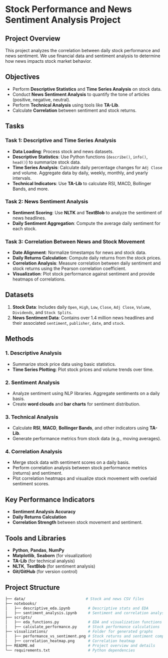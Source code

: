 # **Stock Performance and News Sentiment Analysis Project**

## **Project Overview**
This project analyzes the correlation between daily stock performance and news sentiment. We use financial data and sentiment analysis to determine how news impacts stock market behavior.

## **Objectives**
- Perform **Descriptive Statistics** and **Time Series Analysis** on stock data.
- Conduct **News Sentiment Analysis** to quantify the tone of articles (positive, negative, neutral).
- Perform **Technical Analysis** using tools like **TA-Lib**.
- Calculate **Correlation** between sentiment and stock returns.

## **Tasks**

### **Task 1: Descriptive and Time Series Analysis**
- **Data Loading**: Process stock and news datasets.
- **Descriptive Statistics**: Use Python functions (`describe()`, `info()`, `head()`) to summarize stock data.
- **Time Series Analysis**: Calculate daily percentage changes for `Adj Close` and volume. Aggregate data by daily, weekly, monthly, and yearly intervals.
- **Technical Indicators**: Use **TA-Lib** to calculate RSI, MACD, Bollinger Bands, and more.

### **Task 2: News Sentiment Analysis**
- **Sentiment Scoring**: Use **NLTK** and **TextBlob** to analyze the sentiment of news headlines.
- **Daily Sentiment Aggregation**: Compute the average daily sentiment for each stock.

### **Task 3: Correlation Between News and Stock Movement**
- **Date Alignment**: Normalize timestamps for news and stock data.
- **Daily Returns Calculation**: Compute daily returns from the stock prices.
- **Correlation Analysis**: Measure correlation between daily sentiment and stock returns using the Pearson correlation coefficient.
- **Visualization**: Plot stock performance against sentiment and provide heatmaps of correlations.

## **Datasets**
1. **Stock Data**: Includes daily `Open`, `High`, `Low`, `Close`, `Adj Close`, `Volume`, `Dividends`, and `Stock Splits`.
2. **News Sentiment Data**: Contains over 1.4 million news headlines and their associated `sentiment`, `publisher`, `date`, and `stock`.

## **Methods**

### **1. Descriptive Analysis**
- Summarize stock price data using basic statistics.
- **Time Series Plotting**: Plot stock prices and volume trends over time.

### **2. Sentiment Analysis**
- Analyze sentiment using NLP libraries. Aggregate sentiments on a daily basis.
- Create **word clouds** and **bar charts** for sentiment distribution.

### **3. Technical Analysis**
- Calculate **RSI**, **MACD**, **Bollinger Bands**, and other indicators using **TA-Lib**.
- Generate performance metrics from stock data (e.g., moving averages).

### **4. Correlation Analysis**
- Merge stock data with sentiment scores on a daily basis.
- Perform correlation analysis between stock performance metrics (returns) and sentiment.
- Plot correlation heatmaps and visualize stock movement with overlaid sentiment scores.

## **Key Performance Indicators**
- **Sentiment Analysis Accuracy**
- **Daily Returns Calculation**
- **Correlation Strength** between stock movement and sentiment.

## **Tools and Libraries**
- **Python**, **Pandas**, **NumPy**
- **Matplotlib**, **Seaborn** (for visualization)
- **TA-Lib** (for technical analysis)
- **NLTK**, **TextBlob** (for sentiment analysis)
- **Git/GitHub** (for version control)

## **Project Structure**
```bash
├── data/                           # Stock and news CSV files
├── notebooks/
│   ├── descriptive_eda.ipynb        # Descriptive stats and EDA
│   ├── sentiment_analysis.ipynb     # Sentiment and correlation analysis
├── scripts/
│   ├── eda_functions.py             # EDA and visualization functions
│   ├── calculate_performance.py     # Stock performance calculations
├── visualizations/                  # Folder for generated graphs
│   ├── performance_vs_sentiment.png # Stock returns and sentiment comparison
│   ├── correlation_heatmap.png      # Correlation heatmap
├── README.md                        # Project overview and details
└── requirements.txt                 # Python dependencies
